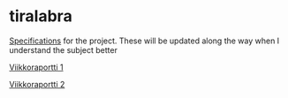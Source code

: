 # tiralabra

[Specifications](https://github.com/PPeltola/tiralabra/blob/main/documentation/Specifications.md) for the project. These will be updated along the way when I understand the subject better

[Viikkoraportti 1](https://github.com/PPeltola/tiralabra/blob/main/viikkoraportit/viikkoraportti1.md)

[Viikkoraportti 2](https://github.com/PPeltola/tiralabra/blob/main/viikkoraportit/viikkoraportti2.md)
